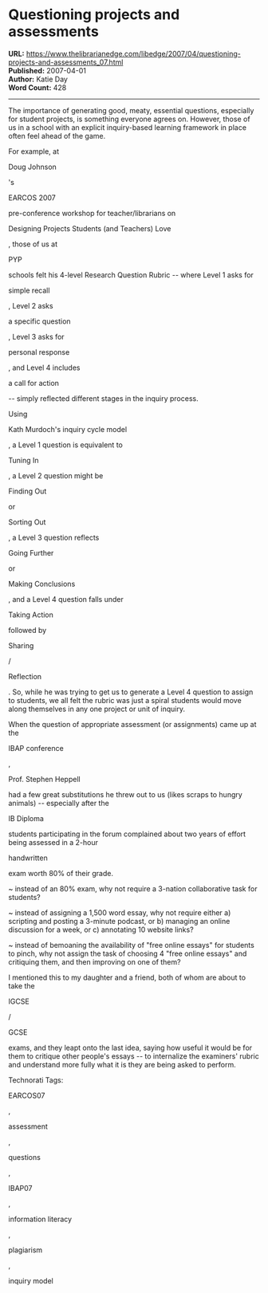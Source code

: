 # Questioning projects and assessments

**URL:** https://www.thelibrarianedge.com/libedge/2007/04/questioning-projects-and-assessments_07.html  
**Published:** 2007-04-01  
**Author:** Katie Day  
**Word Count:** 428

---

The importance of generating good, meaty, essential questions, especially for student projects, is something everyone agrees on. However, those of us in a school with an explicit inquiry-based learning framework in place often feel ahead of the game.

For example, at

Doug Johnson

's

EARCOS 2007

pre-conference workshop for teacher/librarians on

Designing Projects Students (and Teachers) Love

, those of us at

PYP

schools felt his 4-level Research Question Rubric -- where Level 1 asks for

simple recall

, Level 2 asks

a specific question

, Level 3 asks for

personal response

, and Level 4 includes

a call for action

-- simply reflected different stages in the inquiry process.

Using

Kath Murdoch's inquiry cycle model

, a Level 1 question is equivalent to

Tuning In

, a Level 2 question might be

Finding Out

or

Sorting Out

, a Level 3 question reflects

Going Further

or

Making Conclusions

, and a Level 4 question falls under

Taking Action

followed by

Sharing

/

Reflection

. So, while he was trying to get us to generate a Level 4 question to assign to students, we all felt the rubric was just a spiral students would move along themselves in any one project or unit of inquiry.

When the question of appropriate assessment (or assignments) came up at the

IBAP conference

,

Prof. Stephen Heppell

had a few great substitutions he threw out to us (likes scraps to hungry animals) -- especially after the

IB Diploma

students participating in the forum complained about two years of effort being assessed in a 2-hour

handwritten

exam worth 80% of their grade.

~ instead of an 80% exam, why not require a 3-nation collaborative task for students?

~ instead of assigning a 1,500 word essay, why not require either a) scripting and posting a 3-minute podcast, or b) managing an online discussion for a week, or c) annotating 10 website links?

~ instead of bemoaning the availability of "free online essays" for students to pinch, why not assign the task of choosing 4 "free online essays" and critiquing them, and then improving on one of them?

I mentioned this to my daughter and a friend, both of whom are about to take the

IGCSE

/

GCSE

exams, and they leapt onto the last idea, saying how useful it would be for them to critique other people's essays -- to internalize the examiners' rubric and understand more fully what it is they are being asked to perform.

Technorati Tags:

EARCOS07

,

assessment

,

questions

,

IBAP07

,

information literacy

,

plagiarism

,

inquiry model
